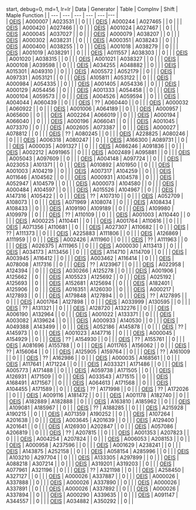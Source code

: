 start, debug=0, md=1, lr=lr
| Data | Generator  | Table  | CompInv | Shift | Maple Function  |
| ---  | ---        | ---    | --- | ---  |---    |               
| [OEIS](https://oeis.org/search?q=id:A000007%7Cid%3AA023531&fmt=short) | A000007 | A023531 | | 0 | <code></code> |
| [OEIS](https://oeis.org/search?q=id:A000244%7Cid%3AA027465&fmt=short) | A000244 | A027465 | | 0 | <code></code> |
| [OEIS](https://oeis.org/search?q=id:A000420%7Cid%3AA027466&fmt=short) | A000420 | A027466 | | 0 | <code></code> |
| [OEIS](https://oeis.org/search?q=id:A001024%7Cid%3AA027467&fmt=short) | A001024 | A027467 | | 0 | <code></code> |
| [OEIS](https://oeis.org/search?q=id:A000045%7Cid%3AA037027&fmt=short) | A000045 | A037027 | | 0 | <code></code> |
| [OEIS](https://oeis.org/search?q=id:A000079%7Cid%3AA038207&fmt=short) | A000079 | A038207 | | 0 | <code></code> |
| [OEIS](https://oeis.org/search?q=id:A000302%7Cid%3AA038231&fmt=short) | A000302 | A038231 | | 0 | <code></code> |
| [OEIS](https://oeis.org/search?q=id:A000351%7Cid%3AA038243&fmt=short) | A000351 | A038243 | | 0 | <code></code> |
| [OEIS](https://oeis.org/search?q=id:A000400%7Cid%3AA038255&fmt=short) | A000400 | A038255 | | 0 | <code></code> |
| [OEIS](https://oeis.org/search?q=id:A001018%7Cid%3AA038279&fmt=short) | A001018 | A038279 | | 0 | <code></code> |
| [OEIS](https://oeis.org/search?q=id:A001019%7Cid%3AA038291&fmt=short) | A001019 | A038291 | | 0 | <code></code> |
| [OEIS](https://oeis.org/search?q=id:A011557%7Cid%3AA038303&fmt=short) | A011557 | A038303 | | 0 | <code></code> |
| [OEIS](https://oeis.org/search?q=id:A001020%7Cid%3AA038315&fmt=short) | A001020 | A038315 | | 0 | <code></code> |
| [OEIS](https://oeis.org/search?q=id:A001021%7Cid%3AA038327&fmt=short) | A001021 | A038327 | | 0 | <code></code> |
| [OEIS](https://oeis.org/search?q=id:A000108%7Cid%3AA039598&fmt=short) | A000108 | A039598 | | 0 | <code></code> |
| [OEIS](https://oeis.org/search?q=id:A034255%7Cid%3AA048882&fmt=short) | A034255 | A048882 | | 0 | <code></code> |
| [OEIS](https://oeis.org/search?q=id:A015301%7Cid%3AA049310&fmt=short) | A015301 | A049310 | | 0 | <code></code> |
| [OEIS](https://oeis.org/search?q=id:A005572%7Cid%3AA052179&fmt=short) | A005572 | A052179 | | 0 | <code></code> |
| [OEIS](https://oeis.org/search?q=id:A097331%7Cid%3AA053121&fmt=short) | A097331 | A053121 | | 0 | <code></code> |
| [OEIS](https://oeis.org/search?q=id:A105811%7Cid%3AA053122&fmt=short) | A105811 | A053122 | | 0 | <code></code> |
| [OEIS](https://oeis.org/search?q=id:A000984%7Cid%3AA054335&fmt=short) | A000984 | A054335 | | 0 | <code></code> |
| [OEIS](https://oeis.org/search?q=id:A001405%7Cid%3AA054336&fmt=short) | A001405 | A054336 | | 0 | <code></code> |
| [OEIS](https://oeis.org/search?q=id:A000129%7Cid%3AA054456&fmt=short) | A000129 | A054456 | | 0 | <code></code> |
| [OEIS](https://oeis.org/search?q=id:A001333%7Cid%3AA054458&fmt=short) | A001333 | A054458 | | 0 | <code></code> |
| [OEIS](https://oeis.org/search?q=id:A000104%7Cid%3AA059573&fmt=short) | A000104 | A059573 | | 0 | <code></code> |
| [OEIS](https://oeis.org/search?q=id:A004526%7Cid%3AA059594&fmt=short) | A004526 | A059594 | | 0 | <code></code> |
| [OEIS](https://oeis.org/search?q=id:A004044%7Cid%3AA060439&fmt=short) | A004044 | A060439 | | 0 | <code></code> |
| [OEIS](https://oeis.org/search?q=id%3AA060440&fmt=short) | ?? | A060440 | | 0 | <code></code> |
| [OEIS](https://oeis.org/search?q=id:A000032%7Cid%3AA060922&fmt=short) | A000032 | A060922 | | 0 | <code></code> |
| [OEIS](https://oeis.org/search?q=id:A001006%7Cid%3AA064189&fmt=short) | A001006 | A064189 | | 0 | <code></code> |
| [OEIS](https://oeis.org/search?q=id:A000957%7Cid%3AA065600&fmt=short) | A000957 | A065600 | | 0 | <code></code> |
| [OEIS](https://oeis.org/search?q=id:A002264%7Cid%3AA066019&fmt=short) | A002264 | A066019 | | 0 | <code></code> |
| [OEIS](https://oeis.org/search?q=id:A000194%7Cid%3AA066040&fmt=short) | A000194 | A066040 | | 0 | <code></code> |
| [OEIS](https://oeis.org/search?q=id:A000196%7Cid%3AA066041&fmt=short) | A000196 | A066041 | | 0 | <code></code> |
| [OEIS](https://oeis.org/search?q=id:A001045%7Cid%3AA073370&fmt=short) | A001045 | A073370 | | 0 | <code></code> |
| [OEIS](https://oeis.org/search?q=id:A002605%7Cid%3AA073387&fmt=short) | A002605 | A073387 | | 0 | <code></code> |
| [OEIS](https://oeis.org/search?q=id:A000027%7Cid%3AA078812&fmt=short) | A000027 | A078812 | | 0 | <code></code> |
| [OEIS](https://oeis.org/search?q=id%3AA080245&fmt=short) | ?? | A080245 | | 0 | <code></code> |
| [OEIS](https://oeis.org/search?q=id:A228825%7Cid%3AA080246&fmt=short) | A228825 | A080246 | | 0 | <code></code> |
| [OEIS](https://oeis.org/search?q=id:A006318%7Cid%3AA080247&fmt=short) | A006318 | A080247 | | 0 | <code></code> |
| [OEIS](https://oeis.org/search?q=id:A166300%7Cid%3AA089731&fmt=short) | A166300 | A089731 | | 0 | <code></code> |
| [OEIS](https://oeis.org/search?q=id:A000035%7Cid%3AA091327&fmt=short) | A000035 | A091327 | | 0 | <code></code> |
| [OEIS](https://oeis.org/search?q=id:A086246%7Cid%3AA091836&fmt=short) | A086246 | A091836 | | 0 | <code></code> |
| [OEIS](https://oeis.org/search?q=id:A002212%7Cid%3AA091965&fmt=short) | A002212 | A091965 | | 0 | <code></code> |
| [OEIS](https://oeis.org/search?q=id:A002489%7Cid%3AA095881&fmt=short) | A002489 | A095881 | | 0 | <code></code> |
| [OEIS](https://oeis.org/search?q=id:A005043%7Cid%3AA097609&fmt=short) | A005043 | A097609 | | 0 | <code></code> |
| [OEIS](https://oeis.org/search?q=id:A004148%7Cid%3AA097724&fmt=short) | A004148 | A097724 | | 0 | <code></code> |
| [OEIS](https://oeis.org/search?q=id:A023053%7Cid%3AA101371&fmt=short) | A023053 | A101371 | | 0 | <code></code> |
| [OEIS](https://oeis.org/search?q=id:A010892%7Cid%3AA101950&fmt=short) | A010892 | A101950 | | 0 | <code></code> |
| [OEIS](https://oeis.org/search?q=id:A001003%7Cid%3AA104219&fmt=short) | A001003 | A104219 | | 0 | <code></code> |
| [OEIS](https://oeis.org/search?q=id:A007317%7Cid%3AA104259&fmt=short) | A007317 | A104259 | | 0 | <code></code> |
| [OEIS](https://oeis.org/search?q=id:A011646%7Cid%3AA104562&fmt=short) | A011646 | A104562 | | 0 | <code></code> |
| [OEIS](https://oeis.org/search?q=id:A000931%7Cid%3AA104578&fmt=short) | A000931 | A104578 | | 0 | <code></code> |
| [OEIS](https://oeis.org/search?q=id:A052947%7Cid%3AA104579&fmt=short) | A052947 | A104579 | | 0 | <code></code> |
| [OEIS](https://oeis.org/search?q=id:A000073%7Cid%3AA104580&fmt=short) | A000073 | A104580 | | 0 | <code></code> |
| [OEIS](https://oeis.org/search?q=id:A000484%7Cid%3AA104597&fmt=short) | A000484 | A104597 | | 0 | <code></code> |
| [OEIS](https://oeis.org/search?q=id:A015526%7Cid%3AA104967&fmt=short) | A015526 | A104967 | | 0 | <code></code> |
| [OEIS](https://oeis.org/search?q=id:A147316%7Cid%3AA105422&fmt=short) | A147316 | A105422 | | 0 | <code></code> |
| [OEIS](https://oeis.org/search?q=id%3AA107310&fmt=short) | ?? | A107310 | | 0 | <code></code> |
| [OEIS](https://oeis.org/search?q=id:A052709%7Cid%3AA108073&fmt=short) | A052709 | A108073 | | 0 | <code></code> |
| [OEIS](https://oeis.org/search?q=id:A071969%7Cid%3AA108074&fmt=short) | A071969 | A108074 | | 0 | <code></code> |
| [OEIS](https://oeis.org/search?q=id:A108434%7Cid%3AA108433&fmt=short) | A108434 | A108433 | | 0 | <code></code> |
| [OEIS](https://oeis.org/search?q=id:A109190%7Cid%3AA109189&fmt=short) | A109190 | A109189 | | 0 | <code></code> |
| [OEIS](https://oeis.org/search?q=id:A109980%7Cid%3AA109979&fmt=short) | A109980 | A109979 | | 0 | <code></code> |
| [OEIS](https://oeis.org/search?q=id%3AA110109&fmt=short) | ?? | A110109 | | 0 | <code></code> |
| [OEIS](https://oeis.org/search?q=id:A001003%7Cid%3AA110440&fmt=short) | A001003 | A110440 | | 0 | <code></code> |
| [OEIS](https://oeis.org/search?q=id:A000225%7Cid%3AA110441&fmt=short) | A000225 | A110441 | | 0 | <code></code> |
| [OEIS](https://oeis.org/search?q=id:A001764%7Cid%3AA110616&fmt=short) | A001764 | A110616 | | 0 | <code></code> |
| [OEIS](https://oeis.org/search?q=id:A071356%7Cid%3AA110681&fmt=short) | A071356 | A110681 | | 0 | <code></code> |
| [OEIS](https://oeis.org/search?q=id:A027307%7Cid%3AA110682&fmt=short) | A027307 | A110682 | | 0 | <code></code> |
| [OEIS](https://oeis.org/search?q=id%3AA111373&fmt=short) | ?? | A111373 | | 0 | <code></code> |
| [OEIS](https://oeis.org/search?q=id:A225883%7Cid%3AA111806&fmt=short) | A225883 | A111806 | | 0 | <code></code> |
| [OEIS](https://oeis.org/search?q=id:A126869%7Cid%3AA111959&fmt=short) | A126869 | A111959 | | 0 | <code></code> |
| [OEIS](https://oeis.org/search?q=id:A002426%7Cid%3AA111960&fmt=short) | A002426 | A111960 | | 0 | <code></code> |
| [OEIS](https://oeis.org/search?q=id%3AA111963&fmt=short) | ?? | A111963 | | 0 | <code></code> |
| [OEIS](https://oeis.org/search?q=id:A026375%7Cid%3AA111965&fmt=short) | A026375 | A111965 | | 0 | <code></code> |
| [OEIS](https://oeis.org/search?q=id:A000030%7Cid%3AA113413&fmt=short) | A000030 | A113413 | | 0 | <code></code> |
| [OEIS](https://oeis.org/search?q=id:A034173%7Cid%3AA113456&fmt=short) | A034173 | A113456 | | 0 | <code></code> |
| [OEIS](https://oeis.org/search?q=id:A114710%7Cid%3AA114709&fmt=short) | A114710 | A114709 | | 0 | <code></code> |
| [OEIS](https://oeis.org/search?q=id:A003945%7Cid%3AA116412&fmt=short) | A003945 | A116412 | | 0 | <code></code> |
| [OEIS](https://oeis.org/search?q=id:A003462%7Cid%3AA116414&fmt=short) | A003462 | A116414 | | 0 | <code></code> |
| [OEIS](https://oeis.org/search?q=id:A078008%7Cid%3AA117316&fmt=short) | A078008 | A117316 | | 0 | <code></code> |
| [OEIS](https://oeis.org/search?q=id%3AA123967&fmt=short) | ?? | A123967 | | 0 | <code></code> |
| [OEIS](https://oeis.org/search?q=id:A022958%7Cid%3AA124394&fmt=short) | A022958 | A124394 | | 0 | <code></code> |
| [OEIS](https://oeis.org/search?q=id:A030266%7Cid%3AA125278&fmt=short) | A030266 | A125278 | | 0 | <code></code> |
| [OEIS](https://oeis.org/search?q=id:A001906%7Cid%3AA125662&fmt=short) | A001906 | A125662 | | 0 | <code></code> |
| [OEIS](https://oeis.org/search?q=id:A105523%7Cid%3AA125692&fmt=short) | A105523 | A125692 | | 0 | <code></code> |
| [OEIS](https://oeis.org/search?q=id:A025192%7Cid%3AA125693&fmt=short) | A025192 | A125693 | | 0 | <code></code> |
| [OEIS](https://oeis.org/search?q=id:A152681%7Cid%3AA125694&fmt=short) | A152681 | A125694 | | 0 | <code></code> |
| [OEIS](https://oeis.org/search?q=id:A182401%7Cid%3AA125906&fmt=short) | A182401 | A125906 | | 0 | <code></code> |
| [OEIS](https://oeis.org/search?q=id:A016351%7Cid%3AA126030&fmt=short) | A016351 | A126030 | | 0 | <code></code> |
| [OEIS](https://oeis.org/search?q=id:A000217%7Cid%3AA127893&fmt=short) | A000217 | A127893 | | 0 | <code></code> |
| [OEIS](https://oeis.org/search?q=id:A179848%7Cid%3AA127894&fmt=short) | A179848 | A127894 | | 0 | <code></code> |
| [OEIS](https://oeis.org/search?q=id%3AA127895&fmt=short) | ?? | A127895 | | 0 | <code></code> |
| [OEIS](https://oeis.org/search?q=id:A001764%7Cid%3AA127898&fmt=short) | A001764 | A127898 | | 0 | <code></code> |
| [OEIS](https://oeis.org/search?q=id:A033999%7Cid%3AA130595&fmt=short) | A033999 | A130595 | | 0 | <code></code> |
| [OEIS](https://oeis.org/search?q=id%3AA131321&fmt=short) | ?? | A131321 | | 0 | <code></code> |
| [OEIS](https://oeis.org/search?q=id:A128720%7Cid%3AA132276&fmt=short) | A128720 | A132276 | | 0 | <code></code> |
| [OEIS](https://oeis.org/search?q=id:A006190%7Cid%3AA132964&fmt=short) | A006190 | A132964 | | 0 | <code></code> |
| [OEIS](https://oeis.org/search?q=id:A001022%7Cid%3AA133371&fmt=short) | A001022 | A133371 | | 0 | <code></code> |
| [OEIS](https://oeis.org/search?q=id:A003082%7Cid%3AA139624&fmt=short) | A003082 | A139624 | | 0 | <code></code> |
| [OEIS](https://oeis.org/search?q=id:A000933%7Cid%3AA140530&fmt=short) | A000933 | A140530 | | 0 | <code></code> |
| [OEIS](https://oeis.org/search?q=id:A049388%7Cid%3AA143499&fmt=short) | A049388 | A143499 | | 0 | <code></code> |
| [OEIS](https://oeis.org/search?q=id:A052186%7Cid%3AA145878&fmt=short) | A052186 | A145878 | | 0 | <code></code> |
| [OEIS](https://oeis.org/search?q=id%3AA145973&fmt=short) | ?? | A145973 | | 0 | <code></code> |
| [OEIS](https://oeis.org/search?q=id:A001023%7Cid%3AA147716&fmt=short) | A001023 | A147716 | | 0 | <code></code> |
| [OEIS](https://oeis.org/search?q=id:A000045%7Cid%3AA154929&fmt=short) | A000045 | A154929 | | 0 | <code></code> |
| [OEIS](https://oeis.org/search?q=id%3AA154930&fmt=short) | ?? | A154930 | | 0 | <code></code> |
| [OEIS](https://oeis.org/search?q=id%3AA155761&fmt=short) | ?? | A155761 | | 0 | <code></code> |
| [OEIS](https://oeis.org/search?q=id:A081696%7Cid%3AA155788&fmt=short) | A081696 | A155788 | | 0 | <code></code> |
| [OEIS](https://oeis.org/search?q=id:A011765%7Cid%3AA156062&fmt=short) | A011765 | A156062 | | 0 | <code></code> |
| [OEIS](https://oeis.org/search?q=id%3AA156064&fmt=short) | ?? | A156064 | | 0 | <code></code> |
| [OEIS](https://oeis.org/search?q=id:A125905%7Cid%3AA159764&fmt=short) | A125905 | A159764 | | 0 | <code></code> |
| [OEIS](https://oeis.org/search?q=id%3AA161009&fmt=short) | ?? | A161009 | | 0 | <code></code> |
| [OEIS](https://oeis.org/search?q=id%3AA162986&fmt=short) | ?? | A162986 | | 0 | <code></code> |
| [OEIS](https://oeis.org/search?q=id:A000035%7Cid%3AA168561&fmt=short) | A000035 | A168561 | | 0 | <code></code> |
| [OEIS](https://oeis.org/search?q=id:A117641%7Cid%3AA171224&fmt=short) | A117641 | A171224 | | 0 | <code></code> |
| [OEIS](https://oeis.org/search?q=id:A033321%7Cid%3AA171486&fmt=short) | A033321 | A171486 | | 0 | <code></code> |
| [OEIS](https://oeis.org/search?q=id:A005773%7Cid%3AA171488&fmt=short) | A005773 | A171488 | | 0 | <code></code> |
| [OEIS](https://oeis.org/search?q=id:A059738%7Cid%3AA171505&fmt=short) | A059738 | A171505 | | 0 | <code></code> |
| [OEIS](https://oeis.org/search?q=id:A126931%7Cid%3AA171509&fmt=short) | A126931 | A171509 | | 0 | <code></code> |
| [OEIS](https://oeis.org/search?q=id:A033543%7Cid%3AA171515&fmt=short) | A033543 | A171515 | | 0 | <code></code> |
| [OEIS](https://oeis.org/search?q=id:A168491%7Cid%3AA171567&fmt=short) | A168491 | A171567 | | 0 | <code></code> |
| [OEIS](https://oeis.org/search?q=id:A064613%7Cid%3AA171568&fmt=short) | A064613 | A171568 | | 0 | <code></code> |
| [OEIS](https://oeis.org/search?q=id:A104455%7Cid%3AA171589&fmt=short) | A104455 | A171589 | | 0 | <code></code> |
| [OEIS](https://oeis.org/search?q=id%3AA171998&fmt=short) | ?? | A171998 | | 0 | <code></code> |
| [OEIS](https://oeis.org/search?q=id%3AA172026&fmt=short) | ?? | A172026 | | 0 | <code></code> |
| [OEIS](https://oeis.org/search?q=id:A009116%7Cid%3AA181472&fmt=short) | A009116 | A181472 | | 0 | <code></code> |
| [OEIS](https://oeis.org/search?q=id:A001178%7Cid%3AA182740&fmt=short) | A001178 | A182740 | | 0 | <code></code> |
| [OEIS](https://oeis.org/search?q=id:A182889%7Cid%3AA182888&fmt=short) | A182889 | A182888 | | 0 | <code></code> |
| [OEIS](https://oeis.org/search?q=id:A163810%7Cid%3AA185962&fmt=short) | A163810 | A185962 | | 0 | <code></code> |
| [OEIS](https://oeis.org/search?q=id:A109081%7Cid%3AA185967&fmt=short) | A109081 | A185967 | | 0 | <code></code> |
| [OEIS](https://oeis.org/search?q=id%3AA188285&fmt=short) | ?? | A188285 | | 0 | <code></code> |
| [OEIS](https://oeis.org/search?q=id:A215928%7Cid%3AA190215&fmt=short) | A215928 | A190215 | | 0 | <code></code> |
| [OEIS](https://oeis.org/search?q=id:A071359%7Cid%3AA190252&fmt=short) | A071359 | A190252 | | 0 | <code></code> |
| [OEIS](https://oeis.org/search?q=id:A107264%7Cid%3AA201638&fmt=short) | A107264 | A201638 | | 0 | <code></code> |
| [OEIS](https://oeis.org/search?q=id:A003645%7Cid%3AA201639&fmt=short) | A003645 | A201639 | | 0 | <code></code> |
| [OEIS](https://oeis.org/search?q=id:A129400%7Cid%3AA201641&fmt=short) | A129400 | A201641 | | 0 | <code></code> |
| [OEIS](https://oeis.org/search?q=id:A126930%7Cid%3AA202847&fmt=short) | A126930 | A202847 | | 0 | <code></code> |
| [OEIS](https://oeis.org/search?q=id:A057086%7Cid%3AA206819&fmt=short) | A057086 | A206819 | | 0 | <code></code> |
| [OEIS](https://oeis.org/search?q=id%3AA207815&fmt=short) | ?? | A207815 | | 0 | <code></code> |
| [OEIS](https://oeis.org/search?q=id:A001353%7Cid%3AA207823&fmt=short) | A001353 | A207823 | | 0 | <code></code> |
| [OEIS](https://oeis.org/search?q=id:A004254%7Cid%3AA207824&fmt=short) | A004254 | A207824 | | 0 | <code></code> |
| [OEIS](https://oeis.org/search?q=id:A006053%7Cid%3AA208153&fmt=short) | A006053 | A208153 | | 0 | <code></code> |
| [OEIS](https://oeis.org/search?q=id:A000958%7Cid%3AA237596&fmt=short) | A000958 | A237596 | | 0 | <code></code> |
| [OEIS](https://oeis.org/search?q=id:A001629%7Cid%3AA238241&fmt=short) | A001629 | A238241 | | 0 | <code></code> |
| [OEIS](https://oeis.org/search?q=id:A143875%7Cid%3AA252158&fmt=short) | A143875 | A252158 | | 0 | <code></code> |
| [OEIS](https://oeis.org/search?q=id:A058154%7Cid%3AA285996&fmt=short) | A058154 | A285996 | | 0 | <code></code> |
| [OEIS](https://oeis.org/search?q=id:A103210%7Cid%3AA297704&fmt=short) | A103210 | A297704 | | 0 | <code></code> |
| [OEIS](https://oeis.org/search?q=id:A133305%7Cid%3AA297899&fmt=short) | A133305 | A297899 | | 0 | <code></code> |
| [OEIS](https://oeis.org/search?q=id:A088218%7Cid%3AA307214&fmt=short) | A088218 | A307214 | | 0 | <code></code> |
| [OEIS](https://oeis.org/search?q=id:A319201%7Cid%3AA319203&fmt=short) | A319201 | A319203 | | 0 | <code></code> |
| [OEIS](https://oeis.org/search?q=id:A077961%7Cid%3AA321196&fmt=short) | A077961 | A321196 | | 0 | <code></code> |
| [OEIS](https://oeis.org/search?q=id%3AA321198&fmt=short) | ?? | A321198 | | 0 | <code></code> |
| [OEIS](https://oeis.org/search?q=id:A258450%7Cid%3AA327127&fmt=short) | A258450 | A327127 | | 0 | <code></code> |
| [OEIS](https://oeis.org/search?q=id:A000026%7Cid%3AA337887&fmt=short) | A000026 | A337887 | | 0 | <code></code> |
| [OEIS](https://oeis.org/search?q=id:A000026%7Cid%3AA337888&fmt=short) | A000026 | A337888 | | 0 | <code></code> |
| [OEIS](https://oeis.org/search?q=id:A000026%7Cid%3AA337890&fmt=short) | A000026 | A337890 | | 0 | <code></code> |
| [OEIS](https://oeis.org/search?q=id:A000026%7Cid%3AA337891&fmt=short) | A000026 | A337891 | | 0 | <code></code> |
| [OEIS](https://oeis.org/search?q=id:A000026%7Cid%3AA337892&fmt=short) | A000026 | A337892 | | 0 | <code></code> |
| [OEIS](https://oeis.org/search?q=id:A000026%7Cid%3AA337894&fmt=short) | A000026 | A337894 | | 0 | <code></code> |
| [OEIS](https://oeis.org/search?q=id:A000290%7Cid%3AA339635&fmt=short) | A000290 | A339635 | | 0 | <code></code> |
| [OEIS](https://oeis.org/search?q=id:A091147%7Cid%3AA344557&fmt=short) | A091147 | A344557 | | 0 | <code></code> |
| [OEIS](https://oeis.org/search?q=id:A034882%7Cid%3AA350292&fmt=short) | A034882 | A350292 | | 0 | <code></code> |
